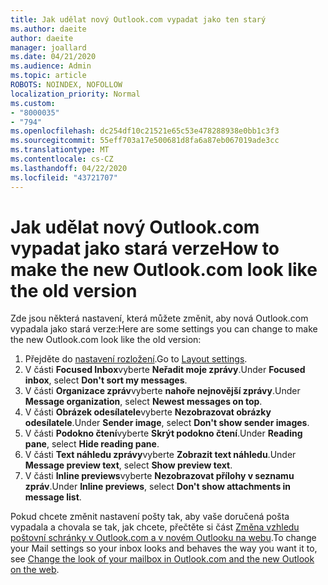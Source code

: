 ```yaml
---
title: Jak udělat nový Outlook.com vypadat jako ten starý
ms.author: daeite
author: daeite
manager: joallard
ms.date: 04/21/2020
ms.audience: Admin
ms.topic: article
ROBOTS: NOINDEX, NOFOLLOW
localization_priority: Normal
ms.custom:
- "8000035"
- "794"
ms.openlocfilehash: dc254df10c21521e65c53e478288938e0bb1c3f3
ms.sourcegitcommit: 55eff703a17e500681d8fa6a87eb067019ade3cc
ms.translationtype: MT
ms.contentlocale: cs-CZ
ms.lasthandoff: 04/22/2020
ms.locfileid: "43721707"
---
```

# <a name="how-to-make-the-new-outlookcom-look-like-the-old-version"></a><span data-ttu-id="fc725-102">Jak udělat nový Outlook.com vypadat jako stará verze</span><span class="sxs-lookup"><span data-stu-id="fc725-102">How to make the new Outlook.com look like the old version</span></span>

<span data-ttu-id="fc725-103">Zde jsou některá nastavení, která můžete změnit, aby nová Outlook.com vypadala jako stará verze:</span><span class="sxs-lookup"><span data-stu-id="fc725-103">Here are some settings you can change to make the new Outlook.com look like the old version:</span></span>

1. <span data-ttu-id="fc725-104">Přejděte do [nastavení rozložení](https://outlook.live.com/mail/options/mail/layout).</span><span class="sxs-lookup"><span data-stu-id="fc725-104">Go to [Layout settings](https://outlook.live.com/mail/options/mail/layout).</span></span>
1. <span data-ttu-id="fc725-105">V části **Focused Inbox**vyberte **Neřadit moje zprávy**.</span><span class="sxs-lookup"><span data-stu-id="fc725-105">Under **Focused inbox**, select **Don't sort my messages**.</span></span>
1. <span data-ttu-id="fc725-106">V části **Organizace zpráv**vyberte **nahoře nejnovější zprávy**.</span><span class="sxs-lookup"><span data-stu-id="fc725-106">Under **Message organization**, select **Newest messages on top**.</span></span>
1. <span data-ttu-id="fc725-107">V části **Obrázek odesílatele**vyberte **Nezobrazovat obrázky odesílatele**.</span><span class="sxs-lookup"><span data-stu-id="fc725-107">Under **Sender image**, select **Don't show sender images**.</span></span>
1. <span data-ttu-id="fc725-108">V části **Podokno čtení**vyberte **Skrýt podokno čtení**.</span><span class="sxs-lookup"><span data-stu-id="fc725-108">Under **Reading pane**, select **Hide reading pane**.</span></span>
1. <span data-ttu-id="fc725-109">V části **Text náhledu zprávy**vyberte **Zobrazit text náhledu**.</span><span class="sxs-lookup"><span data-stu-id="fc725-109">Under **Message preview text**, select **Show preview text**.</span></span>
1. <span data-ttu-id="fc725-110">V části **Inline previews**vyberte **Nezobrazovat přílohy v seznamu zpráv**.</span><span class="sxs-lookup"><span data-stu-id="fc725-110">Under **Inline previews**, select **Don't show attachments in message list**.</span></span>

<span data-ttu-id="fc725-111">Pokud chcete změnit nastavení pošty tak, aby vaše doručená pošta vypadala a chovala se tak, jak chcete, přečtěte si část [Změna vzhledu poštovní schránky v Outlook.com a v novém Outlooku na webu](https://support.office.com/article/b41c2ecb-f23c-42b3-b7f8-659646d5e58c?wt.mc_id=Office_Outlook_com_Alchemy).</span><span class="sxs-lookup"><span data-stu-id="fc725-111">To change your Mail settings so your inbox looks and behaves the way you want it to, see [Change the look of your mailbox in Outlook.com and the new Outlook on the web](https://support.office.com/article/b41c2ecb-f23c-42b3-b7f8-659646d5e58c?wt.mc_id=Office_Outlook_com_Alchemy).</span></span>